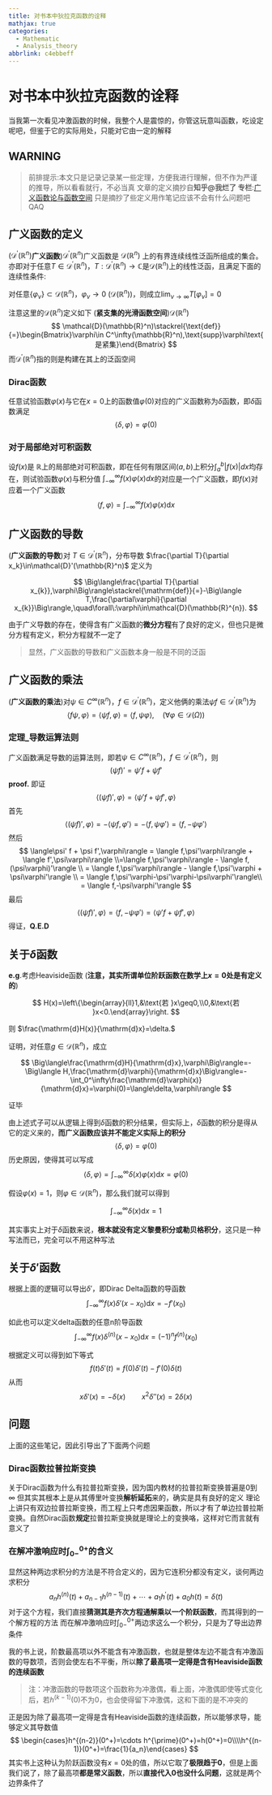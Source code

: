 ```yaml
---
title: 对书本中狄拉克函数的诠释
mathjax: true
categories:
  - Mathematic
  - Analysis_theory
abbrlink: c4ebbeff
---
```


# 对书本中狄拉克函数的诠释
当我第一次看见冲激函数的时候，我整个人是震惊的，你管这玩意叫函数，吃设定呢吧，但鉴于它的实际用处，只能对它由一定的解释

<!--more-->

## WARNING
>前排提示:本文只是记录记录某一些定理，方便我进行理解，但不作为严谨的推导，所以看看就行，不必当真
文章的定义摘抄自**知乎@我烂了 专栏**:[广义函数论与函数空间](https://www.zhihu.com/column/c_1462378232960466945)
只是摘抄了些定义用作笔记应该不会有什么问题吧QAQ

## 广义函数的定义
$(\mathcal{D}^{\prime}(\mathbb{R}^{n})$**广义函数**)$\mathcal{D}^{\prime}(\mathbb{R}^{n})$广义函数是 $\mathcal{D}(\mathbb{R}^n)$ 上的有界连续线性泛函所组成的集合。亦即对于任意$T\in\mathcal{D}^{\prime}(\mathbb{R}^n)$，$T:\mathcal{D}^{\prime}(\mathbb{R}^n)\to\mathbb{C}$是$\mathcal{D}(\mathbb{R}^n)$上的线性泛函，且满足下面的连续性条件:

对任意$\{\varphi_\nu\}\subset\mathcal{D}(\mathbb{R}^n)$，$\varphi_\nu\to0\:(\mathcal{D}(\mathbb{R}^n))$，则成立$\lim_{\nu\to\infty}T[\varphi_\nu]=0$

注意这里的$\mathcal{D}(\mathbb{R}^n)$定义如下
(**紧支集的光滑函数空间**)$\mathcal{D}(\mathbb{R}^n)$
$$
\mathcal{D}(\mathbb{R}^n)\stackrel{\text{def}}{=}\begin{Bmatrix}\varphi\in C^\infty(\mathbb{R}^n),\text{supp}\varphi\text{ 是紧集}\end{Bmatrix}
$$
而$\mathcal{D}^{\prime}(\mathbb{R}^n)$指的则是构建在其上的泛函空间

### Dirac函数
任意试验函数$\varphi(x)$与它在$x=0$上的函数值$\varphi(0)$对应的广义函数称为$\delta$函数，即$\delta$函数满足
$$
\langle \delta,\varphi\rangle = \varphi(0)
$$


### 对于局部绝对可积函数
设$f(x)$是 $\mathbb{R}$上的局部绝对可积函数，即在任何有限区间$(a,b)$上积分$\int_{a}^{b}|f(x)|dx$均存在，则试验函数$\varphi(x)$与积分值 $\int_{-\infty}^{\infty}f(x)\varphi(x)dx$的对应是一个广义函数，即$f(x)$对应着一个广义函数
$$
\langle f,\varphi\rangle = \int_{-\infty}^{\infty}f(x)\varphi(x)\mathrm{d}x
$$

## 广义函数的导数

(**广义函数的导数**)对 $T\in\mathcal{D}^{\prime}(\mathbb{R}^n)$，分布导数 $\frac{\partial T}{\partial x_k}\in\mathcal{D}'(\mathbb{R}^n)$ 定义为

$$
\Big\langle\frac{\partial T}{\partial x_{k}},\varphi\Big\rangle\stackrel{\mathrm{def}}{=}-\Big\langle T,\frac{\partial\varphi}{\partial x_{k}}\Big\rangle,\quad\forall\:\varphi\in\mathcal{D}(\mathbb{R}^{n}).
$$

由于广义导数的存在，使得含有广义函数的**微分方程**有了良好的定义，但也只是微分方程有定义，积分方程就不一定了

>显然，广义函数的导数和广义函数本身一般是不同的泛函

## 广义函数的乘法
(**广义函数的乘法**)对$\psi\in C^{\infty}(\mathbb{R}^n)$，$f\in\mathcal{D}^{\prime}(\mathbb{R}^n)$，定义他俩的乘法$\psi f\in\mathcal{D}^{\prime}(\mathbb{R}^n)$为
$$
\langle f\psi,\varphi\rangle=\langle\psi f,\varphi\rangle=\langle f,\psi\varphi\rangle,\quad(\forall\varphi\in\mathcal{D}(\Omega))
$$

### 定理_导数运算法则
广义函数满足导数的运算法则，即若$\psi\in C^{\infty}(\mathbb{R}^n)$，$f\in\mathcal{D}^{\prime}(\mathbb{R}^n)$，则
$$
(\psi f)'=\psi'f+\psi f'
$$
**proof.**
即证
$$
\langle (\psi f)',\varphi\rangle=\langle\psi' f + \psi f',\varphi\rangle
$$
首先
$$
\langle (\psi f)',\varphi\rangle=-\langle \psi f,\varphi'\rangle=-\langle f,\psi\varphi'\rangle=\langle f,-\psi\varphi'\rangle
$$
然后
$$
\langle\psi' f + \psi f',\varphi\rangle = \langle f,\psi'\varphi\rangle + \langle f',\psi\varphi\rangle \\=\langle f,\psi'\varphi\rangle - \langle f,(\psi\varphi)'\rangle \\ = \langle f,\psi'\varphi\rangle - \langle f,\psi'\varphi + \psi\varphi'\rangle \\ = \langle f,\psi'\varphi-\psi'\varphi-\psi\varphi'\rangle\\ = \langle f,-\psi\varphi'\rangle
$$
最后
$$
\langle (\psi f)',\varphi\rangle=\langle f,-\psi\varphi'\rangle=\langle\psi' f + \psi f',\varphi\rangle
$$
得证，**Q.E.D**
## 关于$\delta$函数

**e.g**.考虑Heaviside函数
(**注意，其实所谓单位阶跃函数在数学上$x=0$处是有定义的**)

$$
H(x)=\left\{\begin{array}{ll}1,&\text{若 }x\geq0,\\0,&\text{若 }x<0.\end{array}\right.
$$

则 $\frac{\mathrm{d}H(x)}{\mathrm{d}x}=\delta.$

证明，对任意$g\in\mathcal{D}(\mathbb{R}^n)$，成立

$$
\Big\langle\frac{\mathrm{d}H}{\mathrm{d}x},\varphi\Big\rangle=-\Big\langle H,\frac{\mathrm{d}\varphi}{\mathrm{d}x}\Big\rangle=-\int_0^\infty\frac{\mathrm{d}\varphi(x)}{\mathrm{d}x}=\varphi(0)=\langle\delta,\varphi\rangle
$$

证毕

由上述式子可以从逻辑上得到$\delta$函数的积分结果，但实际上，$\delta$函数的积分是得从它的定义来的，**而广义函数应该并不能定义实际上的积分**
$$
\langle \delta,\varphi\rangle = \varphi(0)
$$
历史原因，使得其可以写成
$$
\langle \delta,\varphi\rangle = \int_{-\infty}^{\infty}\delta(x)\varphi(x)\mathrm{d}x = \varphi(0)
$$

假设$\varphi(x) = 1$，则$\varphi\in\mathcal{D}(\mathbb{R}^n)$，那么我们就可以得到

$$
\int_{-\infty}^{\infty}\delta(x)\mathrm{d}x = 1
$$

其实事实上对于$\delta$函数来说，**根本就没有定义黎曼积分或勒贝格积分**，这只是一种写法而已，完全可以不用这种写法

## 关于$\delta'$函数
根据上面的逻辑可以导出$\delta'$，即Dirac Delta函数的导函数
$$
\int_{-\infty}^{\infty}f(x)\delta'(x-x_0)\mathrm{d}x = -f'(x_0)
$$

如此也可以定义delta函数的任意n阶导函数
$$
\int_{-\infty}^{\infty}f(x)\delta^{(n)}(x-x_0)\mathrm{d}x = (-1)^nf^{(n)}(x_0)
$$

根据定义可以得到如下等式
$$
f(t)\delta'(t)=f(0)\delta'(t)-f'(0)\delta(t)
$$
从而
$$
x\delta'(x)=-\delta(x)\qquad x^2\delta''(x)=2\delta(x)
$$

## 问题

上面的这些笔记，因此引导出了下面两个问题

### Dirac函数拉普拉斯变换
关于Dirac函数为什么有拉普拉斯变换，因为国内教材的拉普拉斯变换普遍是$0$到$\infty$
但其实其根本上是从其傅里叶变换**解析延拓**来的，确实是具有良好的定义
理论上讲只有双边拉普拉斯变换，而工程上只考虑因果函数，所以才有了单边拉普拉斯变换。自然Dirac函数**规定**拉普拉斯变换就是理论上的变换咯，这样对它而言就有意义了

### 在解冲激响应时$\int^{0+}_{0-}$的含义
显然这种两边求积分的方法是不符合定义的，因为它连积分都没有定义，谈何两边求积分
$$
a_{n}h^{(n)}(t)+a_{n-1}h^{(n-1)}(t)+\cdots+a_{1}h^{\prime}(t)+a_{0}h(t)=\delta(t)
$$
对于这个方程，我们直接**猜测其是齐次方程通解乘以一个阶跃函数**，而其得到的一个解方程的方法
而在解冲激响应时$\int^{0+}_{0-}$两边求这么一个积分，只是为了导出边界条件

我的书上说，阶数最高项以外不能含有冲激函数，也就是整体左边不能含有冲激函数的导数项，否则会使左右不平衡，所以**除了最高项一定得是含有Heaviside函数的连续函数**

>注：冲激函数的导数项这个函数称为冲激偶，看上面，冲激偶即使等式变化后，若$h^{(k-1)}(0)$不为0，也会使得留下冲激偶，这和下面的是不冲突的

正是因为除了最高项一定得是含有Heaviside函数的连续函数，所以能够求导，能够定义其导数值
$$
\begin{cases}h^{(n-2)}(0^+)=\cdots h^{\prime}(0^+)=h(0^+)=0\\\\h^{(n-1)}(0^+)=\frac{1}{a_n}\end{cases}
$$
其实书上这种认为阶跃函数没有$x=0$处的值，所以它取了**极限趋于0**，但是上面我们说了，除了最高项**都是常义函数**，所以**直接代入0也没什么问题**，这就是两个边界条件了
